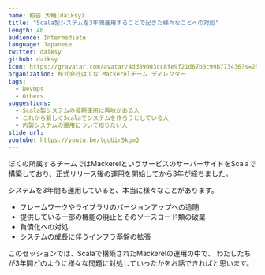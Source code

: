 ```yaml
---
name: 粕谷 大輔(daiksy)
title: "Scala製システムを3年間運用することで起きた様々なことへの対処"
length: 40
audience: Intermediate
language: Japanese
twitter: daiksy
github: daiksy
icon: https://gravatar.com/avatar/4dd89003cc8fe9f21d67b0c99b773436?s=256
organization: 株式会社はてな Mackerelチーム ディレクター
tags:
  - DevOps
  - Others
suggestions:
  - Scala製システムの長期運用に興味がある人
  - これから新しくScalaでシステムを作ろうとしている人
  - 内製システムの運用について知りたい人
slide_url: 
youtube: https://youtu.be/tgqUirSkgmQ
---
```

ぼくの所属するチームではMackerelというサービスのサーバーサイドをScalaで構築しており、正式リリース後の運用を開始してから3年が経ちました。

システムを3年間も運用していると、本当に様々なことがあります。

- フレームワークやライブラリのバージョンアップへの追随
- 提供している一部の機能の廃止とそのソースコード類の破棄
- 負債化への対処
- システムの成長に伴うインフラ基盤の拡張

このセッションでは、Scalaで構築されたMackerelの運用の中で、
わたしたちが3年間どのように様々な問題に対処していったかをお話できればと思います。

